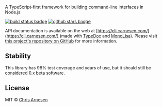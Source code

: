 A TypeScript-first framework for building command-line interfaces in Node.js

[![build status badge](https://github.com/carnesen/cli/workflows/test/badge.svg)](https://github.com/carnesen/cli/actions?query=workflow%3Atest+branch%3Amaster) [![github stars badge](https://img.shields.io/github/stars/carnesen/cli)](https://github.com/carnesen/cli)

API documentation is available on the web at [https://cli.carnesen.com/](https://cli.carnesen.com/) (made with [TypeDoc](https://typedoc.org/) and [MonoLisa](https://www.monolisa.dev/)). Please visit [this project's repository on GitHub](https://github.com/carnesen/cli) for more information.

## Stability
This library has 98% test coverage and years of use, but it should still be considered 0.x beta software.

## License
MIT © [Chris Arnesen](https://www.carnesen.com)
